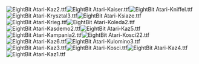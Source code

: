 ![EightBit Atari-Kaz2.ttf](https://github.com/ChoccyHobNob/EightBit-Atari-Fonts/blob/master/K/EightBit%20Atari-Kaz2-sample.png "EightBit Atari-Kaz2.ttf")![EightBit Atari-Kaiser.ttf](https://github.com/ChoccyHobNob/EightBit-Atari-Fonts/blob/master/K/EightBit%20Atari-Kaiser-sample.png "EightBit Atari-Kaiser.ttf")![EightBit Atari-Kniffel.ttf](https://github.com/ChoccyHobNob/EightBit-Atari-Fonts/blob/master/K/EightBit%20Atari-Kniffel-sample.png "EightBit Atari-Kniffel.ttf")![EightBit Atari-Krysztal3.ttf](https://github.com/ChoccyHobNob/EightBit-Atari-Fonts/blob/master/K/EightBit%20Atari-Krysztal3-sample.png "EightBit Atari-Krysztal3.ttf")![EightBit Atari-Ksiaze.ttf](https://github.com/ChoccyHobNob/EightBit-Atari-Fonts/blob/master/K/EightBit%20Atari-Ksiaze-sample.png "EightBit Atari-Ksiaze.ttf")![EightBit Atari-Krieg.ttf](https://github.com/ChoccyHobNob/EightBit-Atari-Fonts/blob/master/K/EightBit%20Atari-Krieg-sample.png "EightBit Atari-Krieg.ttf")![EightBit Atari-Koleda2.ttf](https://github.com/ChoccyHobNob/EightBit-Atari-Fonts/blob/master/K/EightBit%20Atari-Koleda2-sample.png "EightBit Atari-Koleda2.ttf")![EightBit Atari-Kasdemo2.ttf](https://github.com/ChoccyHobNob/EightBit-Atari-Fonts/blob/master/K/EightBit%20Atari-Kasdemo2-sample.png "EightBit Atari-Kasdemo2.ttf")![EightBit Atari-Kaz5.ttf](https://github.com/ChoccyHobNob/EightBit-Atari-Fonts/blob/master/K/EightBit%20Atari-Kaz5-sample.png "EightBit Atari-Kaz5.ttf")![EightBit Atari-Kampania2.ttf](https://github.com/ChoccyHobNob/EightBit-Atari-Fonts/blob/master/K/EightBit%20Atari-Kampania2-sample.png "EightBit Atari-Kampania2.ttf")![EightBit Atari-Kosci22.ttf](https://github.com/ChoccyHobNob/EightBit-Atari-Fonts/blob/master/K/EightBit%20Atari-Kosci22-sample.png "EightBit Atari-Kosci22.ttf")![EightBit Atari-Kaz6.ttf](https://github.com/ChoccyHobNob/EightBit-Atari-Fonts/blob/master/K/EightBit%20Atari-Kaz6-sample.png "EightBit Atari-Kaz6.ttf")![EightBit Atari-Kulomino3.ttf](https://github.com/ChoccyHobNob/EightBit-Atari-Fonts/blob/master/K/EightBit%20Atari-Kulomino3-sample.png "EightBit Atari-Kulomino3.ttf")![EightBit Atari-Kaz3.ttf](https://github.com/ChoccyHobNob/EightBit-Atari-Fonts/blob/master/K/EightBit%20Atari-Kaz3-sample.png "EightBit Atari-Kaz3.ttf")![EightBit Atari-Kosci.ttf](https://github.com/ChoccyHobNob/EightBit-Atari-Fonts/blob/master/K/EightBit%20Atari-Kosci-sample.png "EightBit Atari-Kosci.ttf")![EightBit Atari-Kaz4.ttf](https://github.com/ChoccyHobNob/EightBit-Atari-Fonts/blob/master/K/EightBit%20Atari-Kaz4-sample.png "EightBit Atari-Kaz4.ttf")![EightBit Atari-Kaz1.ttf](https://github.com/ChoccyHobNob/EightBit-Atari-Fonts/blob/master/K/EightBit%20Atari-Kaz1-sample.png "EightBit Atari-Kaz1.ttf")